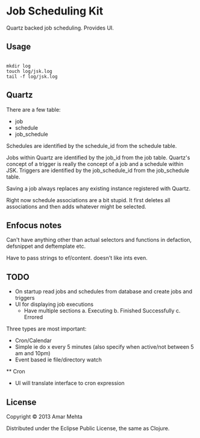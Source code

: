 # Job Scheduling Kit
Quartz backed job scheduling.
Provides UI.

## Usage

```shell

mkdir log
touch log/jsk.log
tail -f log/jsk.log

```

## Quartz
There are a few table:
* job
* schedule
* job_schedule

Schedules are identified by the schedule_id from the schedule table.

Jobs within Quartz are identified by the job_id from the job table.
Quartz's concept of a trigger is really the concept of a job and a schedule within JSK.
Triggers are identified by the job_schedule_id from the job_schedule table.


Saving a job always replaces any existing instance registered with Quartz.

Right now schedule associations are a bit stupid.
It first deletes all associations and then adds whatever might be selected.


## Enfocus notes
Can't have anything other than actual selectors and functions in defaction,
defsnippet and deftemplate etc.

Have to pass strings to ef/content. doesn't like ints even.


## TODO

* On startup read jobs and schedules from database and create jobs and triggers
* UI for displaying job executions
  * Have multiple sections
    a. Executing
    b. Finished Successfully
    c. Errored



Three types are most important:
* Cron/Calendar
* Simple ie do x every 5 minutes
   (also specify when active/not between 5 am and 10pm)
* Event based ie file/directory watch


** Cron
- UI will translate interface to cron expression




## License

Copyright © 2013 Amar Mehta

Distributed under the Eclipse Public License, the same as Clojure.

